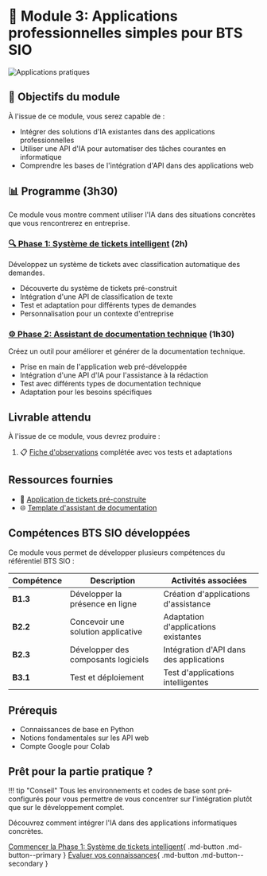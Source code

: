 # 🧠 Module 3: Applications professionnelles simples pour BTS SIO

![Applications pratiques](https://images.unsplash.com/photo-1639322537504-6427a16b0a28?auto=format&fit=crop&q=80&w=1000&h=300)

## 🎯 Objectifs du module

À l'issue de ce module, vous serez capable de :

- Intégrer des solutions d'IA existantes dans des applications professionnelles
- Utiliser une API d'IA pour automatiser des tâches courantes en informatique
- Comprendre les bases de l'intégration d'API dans des applications web

## 📊 Programme (3h30)

Ce module vous montre comment utiliser l'IA dans des situations concrètes que vous rencontrerez en entreprise.

### [🔍 Phase 1: Système de tickets intelligent](systeme-tickets.md) (2h)

Développez un système de tickets avec classification automatique des demandes.

- Découverte du système de tickets pré-construit
- Intégration d'une API de classification de texte
- Test et adaptation pour différents types de demandes
- Personnalisation pour un contexte d'entreprise

### [⚙️ Phase 2: Assistant de documentation technique](assistant-documentation.md) (1h30)

Créez un outil pour améliorer et générer de la documentation technique.

- Prise en main de l'application web pré-développée
- Intégration d'une API d'IA pour l'assistance à la rédaction
- Test avec différents types de documentation technique
- Adaptation pour les besoins spécifiques

## Livrable attendu

À l'issue de ce module, vous devrez produire :

1. 📋 [Fiche d'observations](ressources/fiche-observations.md) complétée avec vos tests et adaptations

## Ressources fournies

- 📄 [Application de tickets pré-construite](ressources/tickets-app.md)
- 🌐 [Template d'assistant de documentation](ressources/doc-assistant.md)

## Compétences BTS SIO développées

Ce module vous permet de développer plusieurs compétences du référentiel BTS SIO :

| Compétence | Description | Activités associées |
|------------|-------------|---------------------|
| **B1.3** | Développer la présence en ligne | Création d'applications d'assistance |
| **B2.2** | Concevoir une solution applicative | Adaptation d'applications existantes |
| **B2.3** | Développer des composants logiciels | Intégration d'API dans des applications |
| **B3.1** | Test et déploiement | Test d'applications intelligentes |

## Prérequis

- Connaissances de base en Python
- Notions fondamentales sur les API web
- Compte Google pour Colab 

## Prêt pour la partie pratique ?

!!! tip "Conseil"
    Tous les environnements et codes de base sont pré-configurés pour vous permettre de vous concentrer sur l'intégration plutôt que sur le développement complet.

Découvrez comment intégrer l'IA dans des applications informatiques concrètes.

[Commencer la Phase 1: Système de tickets intelligent](systeme-tickets.md){ .md-button .md-button--primary }
[Évaluer vos connaissances](qcm-evaluation-module3.md){ .md-button .md-button--secondary }